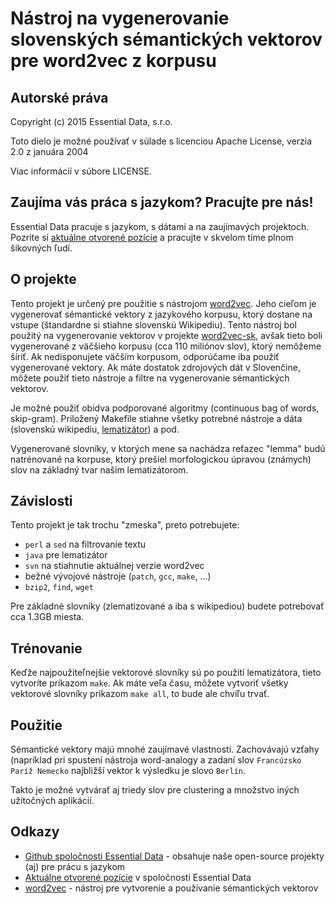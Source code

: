 Nástroj na vygenerovanie slovenských sémantických vektorov pre word2vec z korpusu
=================================================================================

Autorské práva
--------------

Copyright (c) 2015 Essential Data, s.r.o.

Toto dielo je možné používať v súlade s licenciou Apache License, verzia 2.0 z januára 2004

Viac informácií v súbore LICENSE. 

Zaujíma vás práca s jazykom? Pracujte pre nás!
----------------------------------------------

Essential Data pracuje s jazykom, s dátami a na zaujímavých projektoch. Pozrite si
[aktuálne otvorené pozície](http://www.essential-data.sk/pracujte-pre-nas/) a pracujte v skvelom
tíme plnom šikovných ľudí.

O projekte
----------

Tento projekt je určený pre použitie s nástrojom [word2vec](https://code.google.com/p/word2vec/). Jeho
cieľom je vygenerovať sémantické vektory z jazykového korpusu, ktorý dostane na vstupe (štandardne si
stiahne slovenskú Wikipediu). Tento nástroj bol použitý na vygenerovanie vektorov v projekte
[word2vec-sk](https://github.com/essential-data/word2vec-sk), avšak tieto boli vygenerované z väčšieho
korpusu (cca 110 miliónov slov), ktorý nemôžeme šíriť. Ak nedisponujete väčším korpusom, odporúčame
iba použiť vygenerované vektory. Ak máte dostatok zdrojových dát v Slovenčine, môžete použiť tieto
nástroje a filtre na vygenerovanie sémantických vektorov.

Je možné použiť obidva podporované algoritmy (continuous bag of words, skip-gram). Priložený Makefile
stiahne všetky potrebné nástroje a dáta (slovenskú wikipediu, [lematizátor](https://github.com/essential-data/lucene-fst-lemmatizer))
a pod.

Vygenerované slovníky, v ktorých mene sa nachádza reťazec "lemma" budú natrénované na korpuse,
ktorý prešiel morfologickou úpravou (známych) slov na základný tvar našim lematizátorom.

Závislosti
----------

Tento projekt je tak trochu "zmeska", preto potrebujete:
 * ``perl`` a ``sed`` na filtrovanie textu
 * ``java`` pre lematizátor
 * ``svn`` na stiahnutie aktuálnej verzie word2vec
 * bežné vývojové nástroje (``patch``, ``gcc``, ``make``, ...)
 * ``bzip2``, ``find``, ``wget``

Pre základné slovníky (zlematizované a iba s wikipediou) budete potrebovať cca 1.3GB miesta. 

Trénovanie
----------

Keďže najpoužiteľnejšie vektorové slovníky sú po použití lematizátora, tieto vytvoríte príkazom ``make``.
Ak máte veľa času, môžete vytvoriť všetky vektorové slovníky príkazom ``make all``, to bude ale chvíľu trvať.

Použitie
--------

Sémantické vektory majú mnohé zaujímavé vlastnosti. Zachovávajú vzťahy (napríklad pri spustení nástroja
word-analogy a zadaní slov ``Francúzsko Paríž Nemecko`` najbližší vektor k výsledku je slovo ``Berlín``.

Takto je možné vytvárať aj triedy slov pre clustering a množstvo iných užitočných aplikácií.

Odkazy
------

* [Github spoločnosti Essential Data](https://github.com/essential-data/) - obsahuje naše open-source projekty (aj) pre prácu s jazykom
* [Aktuálne otvorené pozície](http://www.essential-data.sk/pracujte-pre-nas/) v spoločnosti Essential Data
* [word2vec](https://code.google.com/p/word2vec/) - nástroj pre vytvorenie a používanie sémantických vektorov